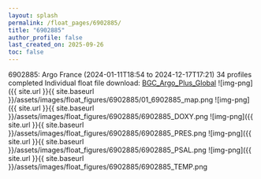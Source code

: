 ```yaml
---
layout: splash
permalink: /float_pages/6902885/
title: "6902885"
author_profile: false
last_created_on: 2025-09-26
toc: false
---
```

 
6902885: Argo France (2024-01-11T18:54 to 2024-12-17T17:21)
34 profiles completed
Individual float file download: [BGC_Argo_Plus_Global](https://ftp.soest.hawaii.edu/bgc_argo_plus/Individual_Floats/outliers_removed/6902885_Sprof_processed.nc)
![img-png]({{ site.url }}{{ site.baseurl }}/assets/images/float_figures/6902885/01_6902885_map.png
![img-png]({{ site.url }}{{ site.baseurl }}/assets/images/float_figures/6902885/6902885_DOXY.png
![img-png]({{ site.url }}{{ site.baseurl }}/assets/images/float_figures/6902885/6902885_PRES.png
![img-png]({{ site.url }}{{ site.baseurl }}/assets/images/float_figures/6902885/6902885_PSAL.png
![img-png]({{ site.url }}{{ site.baseurl }}/assets/images/float_figures/6902885/6902885_TEMP.png

